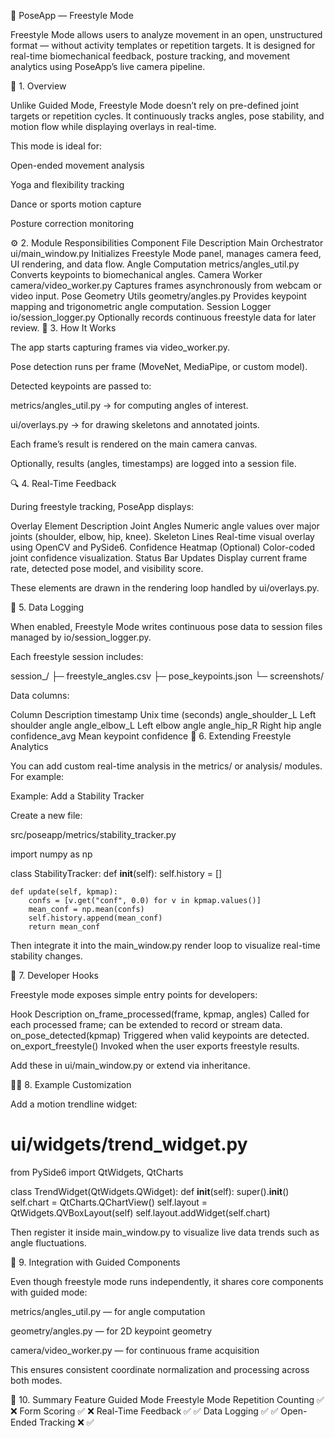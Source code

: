 🎥 PoseApp — Freestyle Mode

Freestyle Mode allows users to analyze movement in an open, unstructured format — without activity templates or repetition targets.
It is designed for real-time biomechanical feedback, posture tracking, and movement analytics using PoseApp’s live camera pipeline.

🧩 1. Overview

Unlike Guided Mode, Freestyle Mode doesn’t rely on pre-defined joint targets or repetition cycles.
It continuously tracks angles, pose stability, and motion flow while displaying overlays in real-time.

This mode is ideal for:

Open-ended movement analysis

Yoga and flexibility tracking

Dance or sports motion capture

Posture correction monitoring

⚙️ 2. Module Responsibilities
Component	File	Description
Main Orchestrator	ui/main_window.py	Initializes Freestyle Mode panel, manages camera feed, UI rendering, and data flow.
Angle Computation	metrics/angles_util.py	Converts keypoints to biomechanical angles.
Camera Worker	camera/video_worker.py	Captures frames asynchronously from webcam or video input.
Pose Geometry Utils	geometry/angles.py	Provides keypoint mapping and trigonometric angle computation.
Session Logger	io/session_logger.py	Optionally records continuous freestyle data for later review.
🧠 3. How It Works

The app starts capturing frames via video_worker.py.

Pose detection runs per frame (MoveNet, MediaPipe, or custom model).

Detected keypoints are passed to:

metrics/angles_util.py → for computing angles of interest.

ui/overlays.py → for drawing skeletons and annotated joints.

Each frame’s result is rendered on the main camera canvas.

Optionally, results (angles, timestamps) are logged into a session file.

🔍 4. Real-Time Feedback

During freestyle tracking, PoseApp displays:

Overlay Element	Description
Joint Angles	Numeric angle values over major joints (shoulder, elbow, hip, knee).
Skeleton Lines	Real-time visual overlay using OpenCV and PySide6.
Confidence Heatmap	(Optional) Color-coded joint confidence visualization.
Status Bar Updates	Display current frame rate, detected pose model, and visibility score.

These elements are drawn in the rendering loop handled by ui/overlays.py.

🧾 5. Data Logging

When enabled, Freestyle Mode writes continuous pose data to session files managed by io/session_logger.py.

Each freestyle session includes:

session_<timestamp>/
├─ freestyle_angles.csv
├─ pose_keypoints.json
└─ screenshots/


Data columns:

Column	Description
timestamp	Unix time (seconds)
angle_shoulder_L	Left shoulder angle
angle_elbow_L	Left elbow angle
angle_hip_R	Right hip angle
confidence_avg	Mean keypoint confidence
🧮 6. Extending Freestyle Analytics

You can add custom real-time analysis in the metrics/ or analysis/ modules.
For example:

Example: Add a Stability Tracker

Create a new file:

src/poseapp/metrics/stability_tracker.py

import numpy as np

class StabilityTracker:
    def __init__(self):
        self.history = []

    def update(self, kpmap):
        confs = [v.get("conf", 0.0) for v in kpmap.values()]
        mean_conf = np.mean(confs)
        self.history.append(mean_conf)
        return mean_conf


Then integrate it into the main_window.py render loop to visualize real-time stability changes.

🧰 7. Developer Hooks

Freestyle mode exposes simple entry points for developers:

Hook	Description
on_frame_processed(frame, kpmap, angles)	Called for each processed frame; can be extended to record or stream data.
on_pose_detected(kpmap)	Triggered when valid keypoints are detected.
on_export_freestyle()	Invoked when the user exports freestyle results.

Add these in ui/main_window.py or extend via inheritance.

🧑‍💻 8. Example Customization

Add a motion trendline widget:

# ui/widgets/trend_widget.py
from PySide6 import QtWidgets, QtCharts

class TrendWidget(QtWidgets.QWidget):
    def __init__(self):
        super().__init__()
        self.chart = QtCharts.QChartView()
        self.layout = QtWidgets.QVBoxLayout(self)
        self.layout.addWidget(self.chart)


Then register it inside main_window.py to visualize live data trends such as angle fluctuations.

🧩 9. Integration with Guided Components

Even though freestyle mode runs independently, it shares core components with guided mode:

metrics/angles_util.py — for angle computation

geometry/angles.py — for 2D keypoint geometry

camera/video_worker.py — for continuous frame acquisition

This ensures consistent coordinate normalization and processing across both modes.

🎯 10. Summary
Feature	            Guided Mode	Freestyle Mode
Repetition Counting	    ✅	       ❌
Form Scoring	        ✅	       ❌
Real-Time Feedback	    ✅	       ✅
Data Logging	        ✅	       ✅
Open-Ended Tracking	    ❌	       ✅